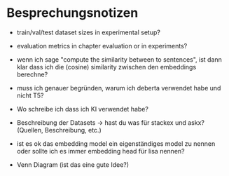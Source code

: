 # Besprechungsnotizen

- train/val/test dataset sizes in experimental setup?
- evaluation metrics in chapter evaluation or in experiments?
- wenn ich sage "compute the similarity between to sentences", ist dann klar dass ich die (cosine) similarity zwischen den embeddings berechne?
- muss ich genauer begründen, warum ich deberta verwendet habe und nicht T5?
- Wo schreibe ich dass ich KI verwendet habe?
- Beschreibung der Datasets -> hast du was für stackex und askx? (Quellen, Beschreibung, etc.)
- ist es ok das embedding model ein eigenständiges model zu nennen oder sollte ich es immer embedding head für lisa nennen?

- Venn Diagram (ist das eine gute Idee?)